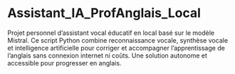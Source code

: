 # Assistant_IA_ProfAnglais_Local
Projet personnel d’assistant vocal éducatif en local basé sur le modèle Mistral. Ce script Python combine reconnaissance vocale, synthèse vocale et intelligence artificielle pour corriger et accompagner l’apprentissage de l’anglais sans connexion internet ni coûts. Une solution autonome et accessible pour progresser en anglais.
